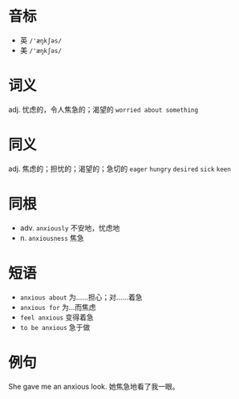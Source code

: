 # 音标

- 英 `/'æŋkʃəs/`
- 美 `/'æŋkʃəs/`

# 词义

adj. 忧虑的，令人焦急的；渴望的
`worried about something`

# 同义

adj. 焦虑的；担忧的；渴望的；急切的
`eager` `hungry` `desired` `sick` `keen`

# 同根

- adv. `anxiously` 不安地，忧虑地
- n. `anxiousness` 焦急

# 短语

- `anxious about` 为……担心；对……着急
- `anxious for` 为…而焦虑
- `feel anxious` 变得着急
- `to be anxious` 急于做

# 例句

She gave me an anxious look.
她焦急地看了我一眼。


